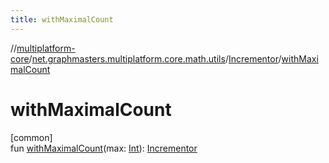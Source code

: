 ```yaml
---
title: withMaximalCount
---
```

//[multiplatform-core](../../../index.html)/[net.graphmasters.multiplatform.core.math.utils](../index.html)/[Incrementor](index.html)/[withMaximalCount](with-maximal-count.html)



# withMaximalCount



[common]\
fun [withMaximalCount](with-maximal-count.html)(max: [Int](https://kotlinlang.org/api/latest/jvm/stdlib/kotlin/-int/index.html)): [Incrementor](index.html)




